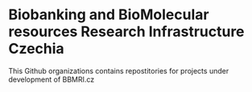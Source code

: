 # Biobanking and BioMolecular resources Research Infrastructure Czechia

This Github organizations contains repostitories for projects under development of BBMRI.cz
